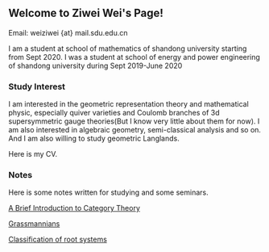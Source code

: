 ## Welcome to Ziwei Wei's Page!

Email: weiziwei {at} mail.sdu.edu.cn

I am a student at school of mathematics of shandong university starting from Sept 2020. I was a student at school of energy and power engineering of shandong university during Sept 2019-June 2020

### Study Interest

I am interested in the geometric representation theory and mathematical physic, especially quiver varieties and Coulomb branches of 3d supersymmetric gauge theories(But I know very little about them for now). I am also interested in algebraic geometry, semi-classical analysis and so on. And I am also willing to study geometric Langlands.

Here is my CV.


### Notes

Here is some notes written for studying and some seminars.

[A Brief Introduction to Category Theory](Weiziwei-math.github.io/Notes/A-Brief-Introduction-to-Category-Theory.pdf/)

[Grassmannians](https://Weiziwei-math.github.io/Notes/Grassmannians.pdf/)

[Classification of root systems](https://Weiziwei-math.github.io/Notes/Classification-of-root-systems.pdf/)


